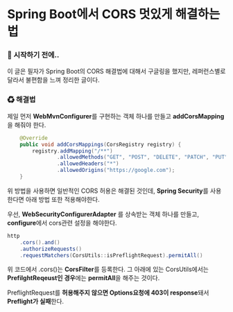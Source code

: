 # Spring Boot에서 CORS 멋있게 해결하는 법

### 🎊 시작하기 전에..

이 글은 필자가 Spring Boot의 CORS 해결법에 대해서 구글링을 했지만, 레퍼런스별로 달라서 불편함을 느껴 정리한 글이다.

### ♻ 해결법

제일 먼저 **WebMvnConfigurer**를 구현하는 객체 하나를 만들고 **addCorsMapping**을 해줘야 한다.

```java
	@Override
    public void addCorsMappings(CorsRegistry registry) {
        registry.addMapping("/**")
				.allowedMethods("GET", "POST", "DELETE", "PATCH", "PUT")
				.allowedHeaders("*")
                .allowedOrigins("https://google.com");
    }
```

위 방법을 사용하면 일반적인 CORS 허용은 해결된 것인데, **Spring Security**를 사용한다면 아래 방법 또한 적용해야한다.

우선, **WebSecurityConfigurerAdapter** 를 상속받는 객체 하나를 만들고, **configure**에서 cors관련 설정을 해야한다.

```java
http
    .cors().and()
    .authorizeRequests()
    .requestMatchers(CorsUtils::isPreflightRequest).permitAll()
```

위 코드에서 .cors()는 **CorsFilter**를 등록한다. 그 아래에 있는 CorsUtils에서는 **PrefilghtReqeust인 경우**에는 **permitAll**을 해주는 것이다.

PreflightRequest를 **허용해주지 않으면 Options요청에 403이 response**돼서 **Preflight가 실패**한다.

